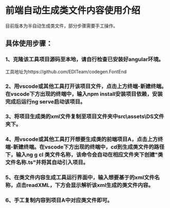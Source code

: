 # 前端自动生成类文件内容使用介绍

目前版本为半自动生成类文件，部分步骤需要手工操作。

## 具体使用步骤：

### 1、克隆该工具项目源码至本地，请自行检查已安装好angular环境。

工具地址为https://github.com/EDITeam/codegen.FontEnd

### 2、用vscode或其他工具打开该项目文件，点击上方终端-新建终端。在vscode下方出现的终端中，输入npm install安装项目依赖，安装完成后运行ng serve启动该项目。

### 3、将项目生成类的xml文件复制至项目文件夹中src\assets\DS文件夹下。

### 4、用vscode或其他工具打开想要生成类的前端项目A，点击上方终端-新建终端。在vscode下方出现的终端中，cd到生成类文件的路径下，输入ng g cl 类文件名称，该命令会自动在相应文件夹下创建"类文件名称.ts"并将其自动引入项目。

### 5、在类文件内容生成工具运行界面中，输入想要基于的xml文件名称，点击readXML，下方会显示解析该xml生成的类文件内容。

### 6、手工复制内容到项目A中对应类文件即可。
